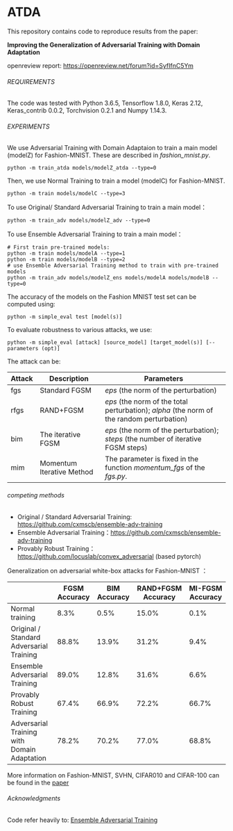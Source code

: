 # ATDA
This repository contains code to reproduce results from the paper:

**Improving the Generalization of Adversarial Training with Domain Adaptation**

openreview report: https://openreview.net/forum?id=SyfIfnC5Ym

###### REQUIREMENTS

The code was tested with Python 3.6.5, Tensorflow 1.8.0, Keras 2.12, Keras_contrib 0.0.2,  Torchvision 0.2.1 and Numpy 1.14.3. 

###### EXPERIMENTS

We use  Adversarial Training  with Domain Adaptaion to train a main model (modelZ)  for Fashion-MNIST. These are described in *fashion_mnist.py*.

```
python -m train_atda models/modelZ_atda --type=0
```

Then, we use Normal Training to train a model (modelC) for  Fashion-MNIST.

```
python -m train models/modelC --type=3
```

To use Original/ Standard Adversarial Training to train a main model：

```
python -m train_adv models/modelZ_adv --type=0
```

To use Ensemble Adversarial Training to train a main model：

```
# First train pre-trained models:
python -m train models/modelA --type=1
python -m train models/modelB --type=2
# use Ensemble Adversarial Training method to train with pre-trained models
python -m train_adv models/modelZ_ens models/modelA models/modelB --type=0
```

The accuracy of the models on the Fashion MNIST test set can be computed using:

```
python -m simple_eval test [model(s)]
```

To evaluate robustness to various attacks, we use:

```
python -m simple_eval [attack] [source_model] [target_model(s)] [--parameters (opt)]
```

The attack can be:

| Attack | Description               | Parameters                                                   |
| ------ | ------------------------- | ------------------------------------------------------------ |
| fgs    | Standard FGSM             | *eps* (the norm of the perturbation)                         |
| rfgs   | RAND+FGSM                 | *eps* (the norm of the total perturbation); *alpha* (the norm of the random perturbation) |
| bim    | The iterative FGSM        | *eps* (the norm of the perturbation); *steps* (the number of iterative FGSM steps) |
| mim    | Momentum Iterative Method | The parameter is fixed in the function *momentum_fgs* of the *fgs.py*. |

###### competing methods

- Original / Standard Adversarial Training:  https://github.com/cxmscb/ensemble-adv-training
- Ensemble Adversarial Training：https://github.com/cxmscb/ensemble-adv-training
- Provably Robust Training：https://github.com/locuslab/convex_adversarial  (based pytorch)

Generalization  on adversarial white-box attacks for Fashion-MNIST ：

|                                             | FGSM Accuracy | BIM Accuracy | RAND+FGSM Accuracy | MI-FGSM Accuracy |
| ------------------------------------------- | ------------- | ------------ | ------------------ | ---------------- |
| Normal training                             | 8.3%          | 0.5%         | 15.0%              | 0.1%             |
| Original / Standard Adversarial Training    | 88.8%         | 13.9%        | 31.2%              | 9.4%             |
| Ensemble Adversarial Training               | 89.0%         | 12.8%        | 31.6%              | 6.6%             |
| Provably Robust Training                    | 67.4%         | 66.9%        | 72.2%              | 66.7%            |
| Adversarial Training with Domain Adaptation | 78.2%         | 70.2%        | 77.0%              | 68.8%            |

More information on Fashion-MNIST, SVHN, CIFAR010 and CIFAR-100 can be found in the [paper](https://openreview.net/forum?id=SyfIfnC5Ym)

###### Acknowledgments

Code refer heavily to:  [Ensemble Adversarial Training](https://github.com/cxmscb/ensemble-adv-training) 